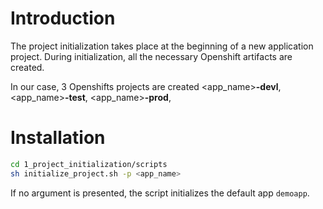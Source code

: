 # Introduction
The project initialization takes place at the beginning of a new application project. During initialization, all the necessary Openshift artifacts are created.

In our case, 3 Openshifts projects are created <app_name>**-devl**, <app_name>**-test**, <app_name>**-prod**,

# Installation
```bash
cd 1_project_initialization/scripts
sh initialize_project.sh -p <app_name>
```
If no argument is presented, the script initializes the default app ```demoapp```.
